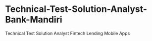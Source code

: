 # Technical-Test-Solution-Analyst-Bank-Mandiri
Technical Test Solution Analyst Fintech Lending Mobile Apps
